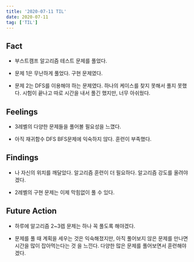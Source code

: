 ```yaml
---
title: '2020-07-11 TIL'
date: 2020-07-11
tag: ['TIL']
---
```


## Fact

- 부스트캠프 알고리즘 테스트 문제를 풀었다.

- 문제 1은 무난하게 풀었다. 구현 문제였다.

- 문제 2는 DFS를 이용해야 하는 문제였다. 하나의 케이스를 찾지 못해서 풀지 못했다. 시험이 끝나고 따로 시간을 내서 풀긴 했지만, 너무 아쉬웠다.

## Feelings

- 3레벨의 다양한 문제들을 풀어볼 필요성을 느꼈다.

- 아직 재귀함수 DFS BFS문제에 익숙하지 않다. 훈련이 부족했다.

## Findings

- 나 자신의 위치를 깨달았다. 알고리즘 훈련이 더 필요하다. 알고리즘 강도를 올려야겠다.

- 2레벨의 구현 문제는 이제 막힘없이 풀 수 있다.

## Future Action

- 하루에 알고리즘 2~3렙 문제는 하나 꼭 풀도록 해야겠다.

- 문제를 풀 때 계획을 세우는 것은 익숙해졌지만, 아직 풀어보지 않은 문제를 만나면 시간을 많이 잡아먹는다는 것 을 느낀다. 다양한 많은 문제를 풀어보면서 훈련해야겠다.
